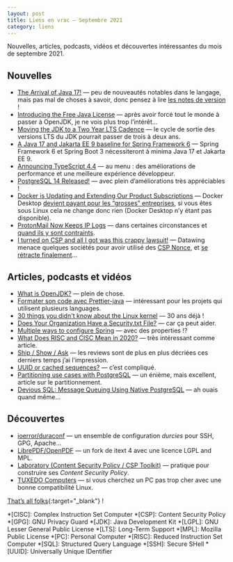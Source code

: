 ```yaml
---
layout: post
title: Liens en vrac — Septembre 2021
category: liens
---
```


Nouvelles, articles, podcasts, vidéos et découvertes intéressantes du mois de septembre 2021.

## Nouvelles

- [The Arrival of Java 17!](https://inside.java/2021/09/14/the-arrival-of-java17/)
  — peu de nouveautés notables dans le langage, mais pas mal de choses à savoir, donc pensez à
  lire [les notes de version](https://www.oracle.com/java/technologies/javase/17-relnote-issues.html) !
- [Introducing the Free Java License](https://blogs.oracle.com/java/post/free-java-license)
  — après avoir forcé tout le monde à passer à OpenJDK, je ne vois plus trop l’intérêt...
- [Moving the JDK to a Two Year LTS Cadence](https://blogs.oracle.com/java/post/moving-the-jdk-to-a-two-year-lts-cadence)
  — le cycle de sortie des versions LTS du JDK pourrait passer de trois à deux ans.
- [A Java 17 and Jakarta EE 9 baseline for Spring Framework 6](https://spring.io/blog/2021/09/02/a-java-17-and-jakarta-ee-9-baseline-for-spring-framework-6)
  — Spring Framework 6 et Spring Boot 3 nécessiteront à minima Java 17 et Jakarta EE 9.
- [Announcing TypeScript 4.4](https://devblogs.microsoft.com/typescript/announcing-typescript-4-4/)
  — au menu : des améliorations de performance et une meilleure expérience développeur.
- [PostgreSQL 14 Released!](https://www.postgresql.org/about/news/postgresql-14-released-2318/)
  — avec plein d’améliorations très appréciables !
- [Docker is Updating and Extending Our Product Subscriptions](https://www.docker.com/blog/updating-product-subscriptions/)
  — Docker Desktop [devient payant pour les “grosses” entreprises](https://www.docker.com/pricing/faq), si vous êtes
  sous Linux cela ne change donc rien (Docker Desktop n’y étant pas disponible).
- [ProtonMail Now Keeps IP Logs](https://www.schneier.com/blog/archives/2021/09/protonmail-now-keeps-ip-logs.html)
  — dans certaines circonstances et [quand ils y sont contraints](https://protonmail.com/blog/transparency-report/).
- [I turned on CSP and all I got was this crappy lawsuit!](https://scotthelme.co.uk/i-turned-on-csp-and-all-i-got-was-this-crappy-lawsuit/)
  — Datawing menace quelques sociétés pour avoir utilisé des [CSP Nonce](https://content-security-policy.com/nonce/),
  et [se rétracte finalement](https://www.theregister.com/2021/08/26/datawing_csp_patent_claims/)...

## Articles, podcasts et vidéos

- [What is OpenJDK?](https://www.azul.com/blog/what-is-openjdk/)
  — plein de chose.
- [Formater son code avec Prettier-java](https://blog.ippon.fr/2021/09/20/formater-son-code-avec-prettier-java/)
  — intéressant pour les projets qui utilisent plusieurs languages.
- [30 things you didn't know about the Linux kernel](https://opensource.com/article/21/8/linux-kernel)
  — 30 ans déjà !
- [Does Your Organization Have a Security.txt File?](https://krebsonsecurity.com/2021/09/does-your-organization-have-a-security-txt-file/)
  — car ça peut aider.
- [Multiple ways to configure Spring](https://blog.frankel.ch/multiple-ways-configure-spring/)
  — avec des properties !?
- [What Does RISC and CISC Mean in 2020?](https://medium.com/swlh/what-does-risc-and-cisc-mean-in-2020-7b4d42c9a9de)
  — très intéressant comme article.
- [Ship / Show / Ask](https://martinfowler.com/articles/ship-show-ask.html)
  — les reviews sont de plus en plus décriées ces derniers temps j’ai l’impression.
- [UUID or cached sequences?](https://dev.to/yugabyte/uuid-or-cached-sequences-42fi)
  — c’est compliqué.
- [Partitioning use cases with PostgreSQL](https://blog.anayrat.info/en/2021/09/01/partitioning-use-cases-with-postgresql/)
  — un énième, mais excellent, article sur le partitionnement.
- [Devious SQL: Message Queuing Using Native PostgreSQL](https://blog.crunchydata.com/blog/message-queuing-using-native-postgresql)
  — ah ouais quand même...

## Découvertes

- [ioerror/duraconf](https://github.com/ioerror/duraconf)
  — un ensemble de configuration _durcies_ pour SSH, GPG, Apache...
- [LibrePDF/OpenPDF](https://github.com/LibrePDF/OpenPDF)
  — un fork de itext 4 avec une licence LGPL and MPL.
- [Laboratory (Content Security Policy / CSP Toolkit)](https://addons.mozilla.org/en-US/firefox/addon/laboratory-by-mozilla/)
  — pratique pour construire ses _Content Security Policy_.
- [TUXEDO Computers](https://www.tuxedocomputers.com/)
  — si vous cherchez un PC pas trop cher avec une bonne compatibilité Linux.

[That’s all folks](https://www.youtube.com/watch?v=6NDwT6SCfk4 "Ravel - Bolero - Orchestre Philharmonique de Radio France"){:target="_blank"} !

<!-- prettier-ignore-start -->
*[CISC]: Complex Instruction Set Computer
*[CSP]: Content Security Policy
*[GPG]: GNU Privacy Guard
*[JDK]: Java Development Kit
*[LGPL]: GNU Lesser General Public License
*[LTS]: Long-Term Support
*[MPL]: Mozilla Public License
*[PC]: Personal Computer
*[RISC]: Reduced Instruction Set Computer
*[SQL]: Structured Query Language
*[SSH]: Secure SHell
*[UUID]: Universally Unique IDentifier
<!-- prettier-ignore-end -->
